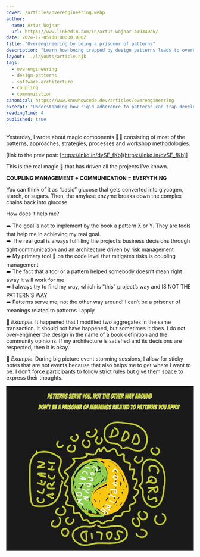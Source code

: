 ```yaml
---
cover: /articles/overengineering.webp
author:
  name: Artur Wojnar
  url: https://www.linkedin.com/in/artur-wojnar-a19349a6/
date: 2024-12-05T00:00:00.000Z
title: "Overengineering by being a prisoner of patterns"
description: "Learn how being trapped by design patterns leads to overengineering. Discover the balance between coupling control and communication in software development."
layout: ../layouts/article.njk
tags:
  - overengineering
  - design-patterns
  - software-architecture
  - coupling
  - communication
canonical: https://www.knowhowcode.dev/articles/overengineering
excerpt: "Understanding how rigid adherence to patterns can trap developers and lead to unnecessarily complex solutions"
readingTime: 4
published: true
---
```


Yesterday, I wrote about magic components 🥩🥕 consisting of most of the patterns, approaches, strategies, processes and workshop methodologies.  
  
[link to the prev post:  [https://lnkd.in/dySE_fKb](https://lnkd.in/dySE_fKb)]  
  
This is the real magic 🌟 that has driven all the projects I’ve known.  
  
**COUPLING MANAGEMENT + COMMUNICATION = EVERYTHING** 
  
You can think of it as “basic” glucose that gets converted into glycogen, starch, or sugars. Then, the amylase enzyme breaks down the complex chains back into glucose.  
  
How does it help me?  
  
➡️ The goal is not to implement by the book a pattern X or Y. They are tools that help me in achieving my real goal.  
➡️ The real goal is always fulfilling the project’s business decisions through tight communication and an architecture driven by risk management  
➡️ My primary tool 🔨 on the code level that mitigates risks is coupling management  
➡️ The fact that a tool or a pattern helped somebody doesn’t mean right away it will work for me  
➡️ I always try to find my way, which is “this” project’s way and IS NOT THE PATTERN’S WAY  
➡️ Patterns serve me, not the other way around! I can’t be a prisoner of meanings related to patterns I apply  
  
📖 _Example_. It happened that I modified two aggregates in the same transaction. It should not have happened, but sometimes it does. I do not over-engineer the design in the name of a book definition and the community opinions. If my architecture is satisfied and its decisions are respected, then it is okay.  
  
📖 _Example_. During big picture event storming sessions, I allow for sticky notes that are not events because that also helps me to get where I want to be. I don’t force participants to follow strict rules but give them space to express their thoughts.  

<img class="article-image" src="/public/articles/overengineering.webp" alt="" loading="eager" fetchpriority="high" />